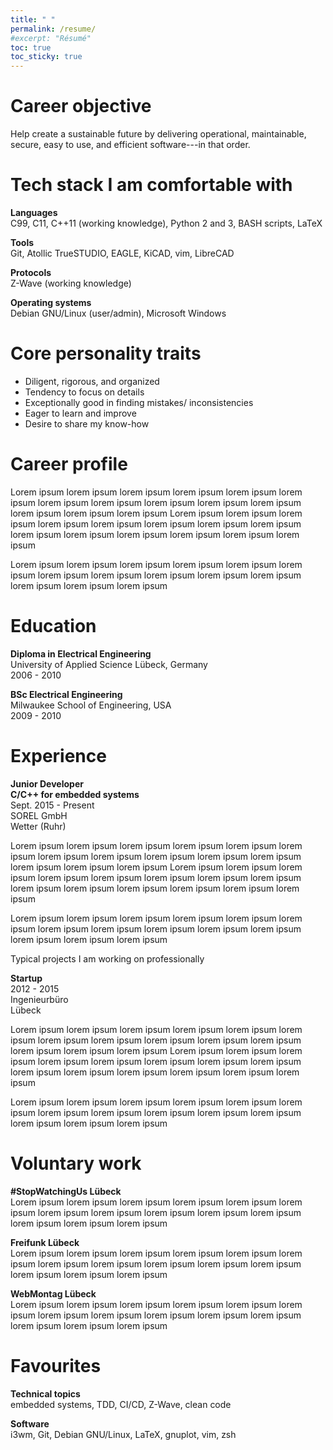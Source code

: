 ```yaml
---
title: " "
permalink: /resume/
#excerpt: "Résumé"
toc: true
toc_sticky: true
---
```


# <i class="fa fa-fw fa-crosshairs"></i> Career objective
Help create a sustainable future by delivering operational, maintainable, secure, easy to use, and efficient software---in that order.


# <i class="fas fa-fw fa-tools"></i> Tech stack I am comfortable with
**Languages**  
C99, C11, C++11 (working knowledge), Python 2 and 3, BASH scripts, LaTeX

**Tools**  
Git, Atollic TrueSTUDIO, EAGLE, KiCAD, vim, LibreCAD

**Protocols**  
Z-Wave (working knowledge)

**Operating systems**  
Debian GNU/Linux (user/admin), Microsoft Windows


# <i class="fas fa-fw fa-user-check"></i> Core personality traits
- Diligent, rigorous, and organized
- Tendency to focus on details
- Exceptionally good in finding mistakes/ inconsistencies
- Eager to learn and improve
- Desire to share my know-how


# <i class="fa fa-fw fa-user"></i> Career profile
Lorem ipsum lorem ipsum lorem ipsum lorem ipsum lorem ipsum lorem ipsum lorem ipsum lorem ipsum lorem ipsum lorem ipsum lorem ipsum lorem ipsum lorem ipsum lorem ipsum 
Lorem ipsum lorem ipsum lorem ipsum lorem ipsum lorem ipsum lorem ipsum lorem ipsum lorem ipsum lorem ipsum lorem ipsum lorem ipsum lorem ipsum lorem ipsum lorem ipsum 

Lorem ipsum lorem ipsum lorem ipsum lorem ipsum lorem ipsum lorem ipsum lorem ipsum lorem ipsum lorem ipsum lorem ipsum lorem ipsum lorem ipsum lorem ipsum lorem ipsum 


# <i class="fas fa-fw fa-graduation-cap"></i> Education
**Diploma in Electrical Engineering**  
University of Applied Science Lübeck, Germany  
2006 - 2010

**BSc Electrical Engineering**  
Milwaukee School of Engineering, USA  
2009 - 2010


# <i class="fa fa-fw fa-briefcase"></i> Experience
**Junior Developer**  
**C/C++ for embedded systems**  
Sept. 2015 - Present  
SOREL GmbH  
Wetter (Ruhr)

Lorem ipsum lorem ipsum lorem ipsum lorem ipsum lorem ipsum lorem ipsum lorem ipsum lorem ipsum lorem ipsum lorem ipsum lorem ipsum lorem ipsum lorem ipsum lorem ipsum 
Lorem ipsum lorem ipsum lorem ipsum lorem ipsum lorem ipsum lorem ipsum lorem ipsum lorem ipsum lorem ipsum lorem ipsum lorem ipsum lorem ipsum lorem ipsum lorem ipsum 

Lorem ipsum lorem ipsum lorem ipsum lorem ipsum lorem ipsum lorem ipsum lorem ipsum lorem ipsum lorem ipsum lorem ipsum lorem ipsum lorem ipsum lorem ipsum lorem ipsum 

Typical projects I am working on professionally


**Startup**  
2012 - 2015  
Ingenieurbüro  
Lübeck

Lorem ipsum lorem ipsum lorem ipsum lorem ipsum lorem ipsum lorem ipsum lorem ipsum lorem ipsum lorem ipsum lorem ipsum lorem ipsum lorem ipsum lorem ipsum lorem ipsum 
Lorem ipsum lorem ipsum lorem ipsum lorem ipsum lorem ipsum lorem ipsum lorem ipsum lorem ipsum lorem ipsum lorem ipsum lorem ipsum lorem ipsum lorem ipsum lorem ipsum 

Lorem ipsum lorem ipsum lorem ipsum lorem ipsum lorem ipsum lorem ipsum lorem ipsum lorem ipsum lorem ipsum lorem ipsum lorem ipsum lorem ipsum lorem ipsum lorem ipsum 


# <i class="fas fa-fw fa-users"></i> Voluntary work
**#StopWatchingUs Lübeck**  
Lorem ipsum lorem ipsum lorem ipsum lorem ipsum lorem ipsum lorem ipsum lorem ipsum lorem ipsum lorem ipsum lorem ipsum lorem ipsum lorem ipsum lorem ipsum lorem ipsum 

**Freifunk Lübeck**  
Lorem ipsum lorem ipsum lorem ipsum lorem ipsum lorem ipsum lorem ipsum lorem ipsum lorem ipsum lorem ipsum lorem ipsum lorem ipsum lorem ipsum lorem ipsum lorem ipsum 

**WebMontag Lübeck**  
Lorem ipsum lorem ipsum lorem ipsum lorem ipsum lorem ipsum lorem ipsum lorem ipsum lorem ipsum lorem ipsum lorem ipsum lorem ipsum lorem ipsum lorem ipsum lorem ipsum 


# <i class="fa fa-fw fa-heart"></i> Favourites
**Technical topics**  
embedded systems, TDD, CI/CD, Z-Wave, clean code

**Software**  
i3wm, Git, Debian GNU/Linux, LaTeX, gnuplot, vim, zsh
